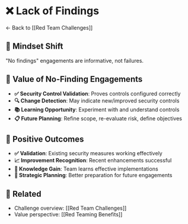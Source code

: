 # ❌ Lack of Findings

← Back to [[Red Team Challenges]]

## 🔄 Mindset Shift
"No findings" engagements are informative, not failures.

## 💎 Value of No-Finding Engagements
- **✅ Security Control Validation**: Proves controls configured correctly
- **🔍 Change Detection**: May indicate new/improved security controls
- **📚 Learning Opportunity**: Experiment with and understand controls
- **📋 Future Planning**: Refine scope, re-evaluate risk, define objectives

## 🌟 Positive Outcomes
- **✅ Validation**: Existing security measures working effectively
- **📈 Improvement Recognition**: Recent enhancements successful
- **🧠 Knowledge Gain**: Team learns effective implementations
- **🎯 Strategic Planning**: Better preparation for future engagements

## 🔗 Related
- Challenge overview: [[Red Team Challenges]]
- Value perspective: [[Red Teaming Benefits]]
